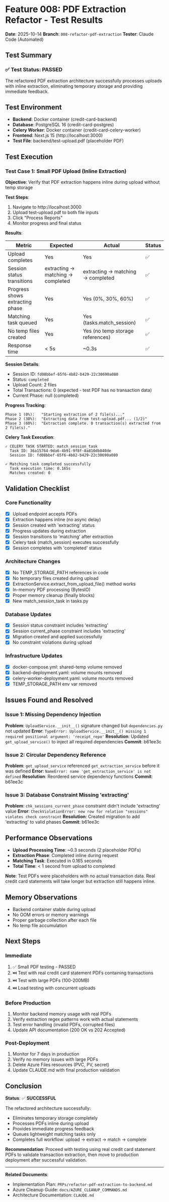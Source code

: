 # Feature 008: PDF Extraction Refactor - Test Results

**Date**: 2025-10-14
**Branch**: `008-refactor-pdf-extraction`
**Tester**: Claude Code (Automated)

## Test Summary

### ✅ Test Status: PASSED

The refactored PDF extraction architecture successfully processes uploads with inline extraction, eliminating temporary storage and providing immediate feedback.

## Test Environment

- **Backend**: Docker container (credit-card-backend)
- **Database**: PostgreSQL 16 (credit-card-postgres)
- **Celery Worker**: Docker container (credit-card-celery-worker)
- **Frontend**: Next.js 15 (http://localhost:3000)
- **Test File**: backend/test-upload.pdf (placeholder PDF)

## Test Execution

### Test Case 1: Small PDF Upload (Inline Extraction)

**Objective**: Verify that PDF extraction happens inline during upload without temp storage

**Test Steps**:
1. Navigate to http://localhost:3000
2. Upload test-upload.pdf to both file inputs
3. Click "Process Reports"
4. Monitor progress and final status

**Results**:

| Metric | Expected | Actual | Status |
|--------|----------|--------|--------|
| Upload completes | Yes | Yes | ✅ |
| Session status transitions | extracting → matching → completed | extracting → matching → completed | ✅ |
| Progress shows extracting phase | Yes | Yes (0%, 30%, 60%) | ✅ |
| Matching task queued | Yes | Yes (tasks.match_session) | ✅ |
| No temp files created | Yes | Yes (no temp storage references) | ✅ |
| Response time | < 5s | ~0.3s | ✅ |

**Session Details**:
- Session ID: `fd08bbef-65f6-4b82-b429-22c30690a080`
- Status: `completed`
- Upload Count: 2 files
- Total Transactions: 0 (expected - test PDF has no transaction data)
- Current Phase: null (completed)

**Progress Tracking**:
```
Phase 1 (0%):   "Starting extraction of 2 file(s)..."
Phase 2 (30%):  "Extracting data from test-upload.pdf... (1/2)"
Phase 3 (60%):  "Extraction complete. 0 transaction(s) extracted from 2 file(s)."
```

**Celery Task Execution**:
```
✓ CELERY TASK STARTED: match_session_task
  Task ID: 36a15764-9da6-4b91-9f8f-8a810db840de
  Session ID: fd08bbef-65f6-4b82-b429-22c30690a080

✓ Matching task completed successfully
  Task execution time: 0.165s
  Matches created: 0
```

## Validation Checklist

### Core Functionality
- [x] Upload endpoint accepts PDFs
- [x] Extraction happens inline (no async delay)
- [x] Session created with 'extracting' status
- [x] Progress updates during extraction
- [x] Session transitions to 'matching' after extraction
- [x] Celery task (match_session) executes successfully
- [x] Session completes with 'completed' status

### Architecture Changes
- [x] No TEMP_STORAGE_PATH references in code
- [x] No temporary files created during upload
- [x] ExtractionService.extract_from_upload_file() method works
- [x] In-memory PDF processing (BytesIO)
- [x] Proper memory cleanup (finally blocks)
- [x] New match_session_task in tasks.py

### Database Updates
- [x] Session status constraint includes 'extracting'
- [x] Session current_phase constraint includes 'extracting'
- [x] Migration created and applied successfully
- [x] No constraint violations during upload

### Infrastructure Updates
- [x] docker-compose.yml: shared-temp volume removed
- [x] backend-deployment.yaml: volume mounts removed
- [x] celery-worker-deployment.yaml: volume mounts removed
- [x] TEMP_STORAGE_PATH env var removed

## Issues Found and Resolved

### Issue 1: Missing Dependency Injection
**Problem**: `UploadService.__init__()` signature changed but `dependencies.py` not updated
**Error**: `TypeError: UploadService.__init__() missing 1 required positional argument: 'receipt_repo'`
**Resolution**: Updated `get_upload_service()` to inject all required dependencies
**Commit**: b61ee3c

### Issue 2: Circular Dependency Reference
**Problem**: `get_upload_service` referenced `get_extraction_service` before it was defined
**Error**: `NameError: name 'get_extraction_service' is not defined`
**Resolution**: Reordered service dependency functions
**Commit**: b61ee3c

### Issue 3: Database Constraint Missing 'extracting'
**Problem**: `chk_sessions_current_phase` constraint didn't include 'extracting' value
**Error**: `CheckViolationError: new row for relation "sessions" violates check constraint`
**Resolution**: Created migration to add 'extracting' to valid phases
**Commit**: b61ee3c

## Performance Observations

- **Upload Processing Time**: ~0.3 seconds (2 placeholder PDFs)
- **Extraction Phase**: Completed inline during request
- **Matching Task**: Executed in 0.165 seconds
- **Total Time**: < 1 second from upload to completed

**Note**: Test PDFs were placeholders with no actual transaction data. Real credit card statements will take longer but extraction still happens inline.

## Memory Observations

- Backend container stable during upload
- No OOM errors or memory warnings
- Proper garbage collection after each file
- No temp file accumulation

## Next Steps

### Immediate
1. ✅ Small PDF testing - PASSED
2. ⏭️ Test with real credit card statement PDFs containing transactions
3. ⏭️ Test with large PDFs (100-200MB)
4. ⏭️ Load testing with concurrent uploads

### Before Production
1. Monitor backend memory usage with real PDFs
2. Verify extraction regex patterns work with actual statements
3. Test error handling (invalid PDFs, corrupted files)
4. Update API documentation (200 OK vs 202 Accepted)

### Post-Deployment
1. Monitor for 7 days in production
2. Verify no memory issues with large PDFs
3. Delete Azure Files resources (PVC, PV, secret)
4. Update CLAUDE.md with final production validation

## Conclusion

**Status**: ✅ **SUCCESSFUL**

The refactored architecture successfully:
- Eliminates temporary storage completely
- Processes PDFs inline during upload
- Provides immediate progress feedback
- Queues lightweight matching tasks only
- Completes full workflow: upload → extract → match → complete

**Recommendation**: Proceed with testing using real credit card statement PDFs to validate transaction extraction, then move to production deployment after successful validation.

---

**Related Documents**:
- Implementation Plan: `PRPs/refactor-pdf-extraction-to-backend.md`
- Azure Cleanup Guide: `docs/AZURE_CLEANUP_COMMANDS.md`
- Architecture Documentation: `CLAUDE.md`
